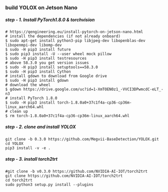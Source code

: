### build YOLOX on Jetson Nano

##### step - 1. Install PyTorch1.8.0 & torchvision

```shell
# https://qengineering.eu/install-pytorch-on-jetson-nano.html
# install the dependencies (if not already onboard)
$ sudo apt-get install python3-pip libjpeg-dev libopenblas-dev libopenmpi-dev libomp-dev
$ sudo -H pip3 install future
$ sudo pip3 install -U --user wheel mock pillow
$ sudo -H pip3 install testresources
# above 58.3.0 you get version issues
$ sudo -H pip3 install setuptools==58.3.0
$ sudo -H pip3 install Cython
# install gdown to download from Google drive
$ sudo -H pip3 install gdown
# download the wheel
$ gdown https://drive.google.com/uc?id=1-XmTOEN0z1_-VVCI3DPwmcdC-eLT_-n3
# install PyTorch 1.8.0
$ sudo -H pip3 install torch-1.8.0a0+37c1f4a-cp36-cp36m-linux_aarch64.whl
# clean up
$ rm torch-1.8.0a0+37c1f4a-cp36-cp36m-linux_aarch64.whl
```

##### step - 2. clone and install YOLOX

```shell
git clone -b 0.3.0 https://github.com/Megvii-BaseDetection/YOLOX.git
cd YOLOX
pip3 install -v -e .
```

##### step - 3. install torch2trt

```shell
#git clone -b v0.3.0 https://github.com/NVIDIA-AI-IOT/torch2trt
git clone https://github.com/NVIDIA-AI-IOT/torch2trt
cd torch2trt
sudo python3 setup.py install --plugins
```

